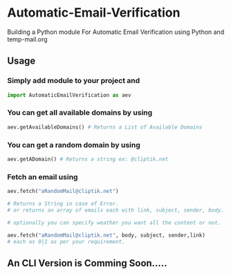 # Automatic-Email-Verification

Building a Python module For Automatic Email Verification using Python and temp-mail.org

 ## Usage

### Simply add module to your project and

```python
import AutomaticEmailVerification as aev
```

### You can get all available domains by using 
```python
aev.getAvailableDomains() # Returns a List of Available Domains
```

### You can get a random domain by using 
```python
aev.getADomain() # Returns a string ex: @cliptik.net
```

### **Fetch an email using**
```python
aev.fetch("aRandomMail@cliptik.net") 

# Returns a String in case of Error.
# or returns an array of emails each with link, subject, sender, body.

# optionally you can specify weather you want all the content or not.

aev.fetch("aRandomMail@cliptik.net", body, subject, sender,link)
# each as 0|1 as per your requirement.
```

## An CLI Version is Comming Soon.....